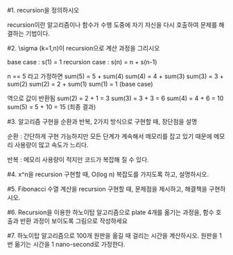 #1. recursion을 정의하시오

recursion이란 알고리즘이나 함수가 수행 도중에 자기 자신을 다시 호출하여 문제를 해결하는 기법이다.



#2. \sigma (k=1,n)이 recursion으로 계산 과정을 그리시오

base case : s(1) = 1
recursion case : s(n) = n + s(n-1)

n == 5 라고 가정하면 
sum(5) = 5 + sum(4)
sum(4) = 4 + sum(3)
sum(3) = 3 + sum(2)
sum(2) = 2 + sum(1)
sum(1) = 1  (base case)

역으로 값이 반환됨
sum(2) = 2 + 1 = 3
sum(3) = 3 + 3 = 6
sum(4) = 4 + 6 = 10
sum(5) = 5 + 10 = 15 (최종 결과)



#3. 알고리즘 구현을 순환과 반복, 2가지 방식으로 구현할 때, 장단점을 설명

순환 : 간단하게 구현 가능하지만 모든 단계가 계속해서 메모리를 잡고 있기 때문에 메모리 사용량이 많고 속도가 느리다.

반복 : 메모리 사용량이 적지만 코드가 복잡해 질 수 있다.



#4. x^n을 recursion 구현할 때, O(log n) 복잡도를 가지도록 하고, 설명하시오.



#5. Fibonacci 수열 계산을 recursion 구현할 때, 문제점을 제시하고, 해결책을 구현하시오.



#6. Recursion을 이용한 하노이탑 알고리즘으로 plate 4개를 옮기는 과정을, 함수 호출과 반환 과정이 보이도록 그림으로 작성하세요



#7. 하노이탑 알고리즘으로 100개 원판을 옮길 때 걸리는 시간을 계산하시오. 원판을 1번 옮기는 시간을 1 nano-second로 가정한다.
